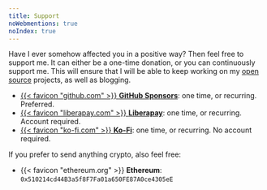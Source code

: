 ```yaml
---
title: Support
noWebmentions: true
noIndex: true
---
```


Have I ever somehow affected you in a positive way? Then feel free to support me. It can either be a one-time donation, or you can continuously support me. This will ensure that I will be able to keep working on my [open source](https://github.com/hacdias) projects, as well as blogging. 

- [{{< favicon "github.com" >}} **GitHub Sponsors**](https://github.com/sponsors/hacdias): one time, or recurring. Preferred.
- [{{< favicon "liberapay.com" >}} **Liberapay**](https://liberapay.com/hacdias/): one time, or recurring. Account required.
- [{{< favicon "ko-fi.com" >}} **Ko-Fi**](https://ko-fi.com/hacdias): one time, or recurring. No account required.

If you prefer to send anything crypto, also feel free:

- {{< favicon "ethereum.org" >}} **Ethereum**: `0x510214cd44B3a5f8F7Fa01a650FE87A0ce4305eE`
